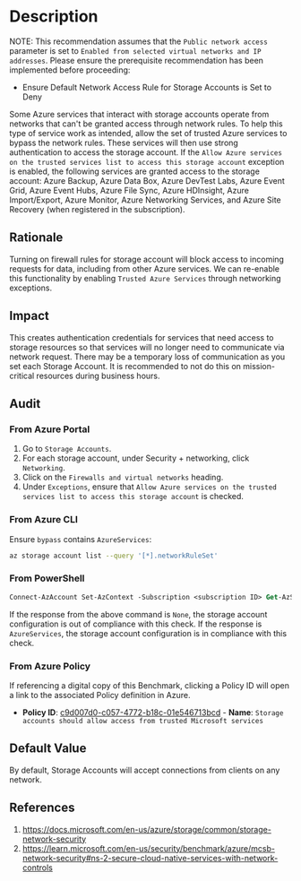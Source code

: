 # Description

NOTE: This recommendation assumes that the `Public network access` parameter is set to `Enabled from selected virtual networks and IP addresses`. Please ensure the prerequisite recommendation has been implemented before proceeding:

- Ensure Default Network Access Rule for Storage Accounts is Set to Deny

Some Azure services that interact with storage accounts operate from networks that can't be granted access through network rules. To help this type of service work as intended, allow the set of trusted Azure services to bypass the network rules. These services will then use strong authentication to access the storage account. If the `Allow Azure services on the trusted services list to access this storage account` exception is enabled, the following services are granted access to the storage account: Azure Backup, Azure Data Box, Azure DevTest Labs, Azure Event Grid, Azure Event Hubs, Azure File Sync, Azure HDInsight, Azure Import/Export, Azure Monitor, Azure Networking Services, and Azure Site Recovery (when registered in the subscription).

## Rationale

Turning on firewall rules for storage account will block access to incoming requests for data, including from other Azure services. We can re-enable this functionality by enabling `Trusted Azure Services` through networking exceptions.

## Impact

This creates authentication credentials for services that need access to storage resources so that services will no longer need to communicate via network request. There may be a temporary loss of communication as you set each Storage Account. It is recommended to not do this on mission-critical resources during business hours.

## Audit

### From Azure Portal

1. Go to `Storage Accounts`.
2. For each storage account, under Security + networking, click `Networking`.
3. Click on the `Firewalls and virtual networks` heading.
4. Under `Exceptions`, ensure that `Allow Azure services on the trusted services list to access this storage account` is checked.

### From Azure CLI

Ensure `bypass` contains `AzureServices`:

```sh
az storage account list --query '[*].networkRuleSet'
```

### From PowerShell

```ps
Connect-AzAccount Set-AzContext -Subscription <subscription ID> Get-AzStorageAccountNetworkRuleset -ResourceGroupName <resource group> -Name <storage account name> |Select-Object Bypass
```

If the response from the above command is `None`, the storage account configuration is out of compliance with this check. If the response is `AzureServices`, the storage account configuration is in compliance with this check.

### From Azure Policy

If referencing a digital copy of this Benchmark, clicking a Policy ID will open a link to the associated Policy definition in Azure.

- **Policy ID**: [c9d007d0-c057-4772-b18c-01e546713bcd](https://portal.azure.com/#view/Microsoft_Azure_Policy/PolicyDetailBlade/definitionId/%2Fproviders%2FMicrosoft.Authorization%2FpolicyDefinitions%2Fc9d007d0-c057-4772-b18c-01e546713bcd) - **Name**: `Storage accounts should allow access from trusted Microsoft services`

## Default Value

By default, Storage Accounts will accept connections from clients on any network.

## References

1. <https://docs.microsoft.com/en-us/azure/storage/common/storage-network-security>
2. <https://learn.microsoft.com/en-us/security/benchmark/azure/mcsb-network-security#ns-2-secure-cloud-native-services-with-network-controls>

